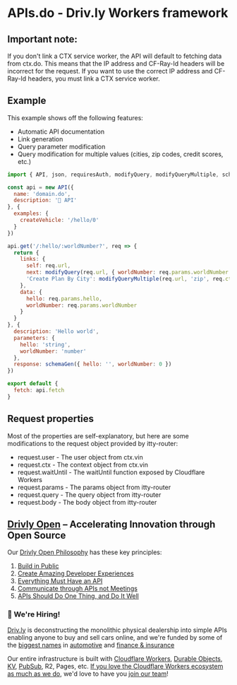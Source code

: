 # APIs.do - Driv.ly Workers framework

## Important note:

If you don't link a CTX service worker, the API will default to fetching data from ctx.do. This means that the IP address and CF-Ray-Id headers will be incorrect for the request. If you want to use the correct IP address and CF-Ray-Id headers, you must link a CTX service worker.

## Example

This example shows off the following features:

- Automatic API documentation
- Link generation
- Query parameter modification
- Query modification for multiple values (cities, zip codes, credit scores, etc.)

```js
import { API, json, requiresAuth, modifyQuery, modifyQueryMultiple, schemaGen } from 'apis.do'

const api = new API({
  name: 'domain.do',
  description: '🤖 API'
}, {
  examples: {
    createVehicle: '/hello/0'
  }
})

api.get('/:hello/:worldNumber?', req => {
  return {
    links: {
      self: req.url,
      next: modifyQuery(req.url, { worldNumber: req.params.worldNumber + 1 }),
      'Create Plan By City': modifyQueryMultiple(req.url, 'zip', req.ctx.cities)
    },
    data: {
      hello: req.params.hello,
      worldNumber: req.params.worldNumber
    }
  }
}, {
  description: 'Hello world',
  parameters: {
    hello: 'string',
    worldNumber: 'number'
  },
  response: schemaGen({ hello: '', worldNumber: 0 })
})

export default {
  fetch: api.fetch
}
```

## Request properties

Most of the properties are self-explanatory, but here are some modifications to the request object provided by itty-router:

- request.user - The user object from ctx.vin
- request.ctx - The context object from ctx.vin
- request.waitUntil - The waitUntil function exposed by Cloudflare Workers
- request.params - The params object from itty-router
- request.query - The query object from itty-router
- request.body - The body object from itty-router

## [Drivly Open](https://driv.ly/open) – Accelerating Innovation through Open Source

Our [Drivly Open Philosophy](https://philosophy.do) has these key principles:

1. [Build in Public](https://driv.ly/open/build-in-public)
2. [Create Amazing Developer Experiences](https://driv.ly/open/amazing-developer-experiences)
3. [Everything Must Have an API](https://driv.ly/open/everything-must-have-an-api)
4. [Communicate through APIs not Meetings](https://driv.ly/open/communicate-through-apis-not-meetings)
5. [APIs Should Do One Thing, and Do It Well](https://driv.ly/open/apis-do-one-thing)

### 🚀 We're Hiring!

[Driv.ly](https://driv.ly) is deconstructing the monolithic physical dealership into simple APIs enabling anyone to buy and sell cars online, and we're funded by some of the [biggest names](https://twitter.com/TurnerNovak) in [automotive](https://fontinalis.com/team/#bill-ford) and [finance & insurance](https://www.detroit.vc)

Our entire infrastructure is built with [Cloudflare Workers](https://workers.do), [Durable Objects](https://durable.objects.do), [KV](https://kv.cf), [PubSub](https://pubsub.do), R2, Pages, etc.  [If you love the Cloudflare Workers ecosystem as much as we do](https://driv.ly/loves/workers), we'd love to have you [join our team](https://careers.do/apply)!
